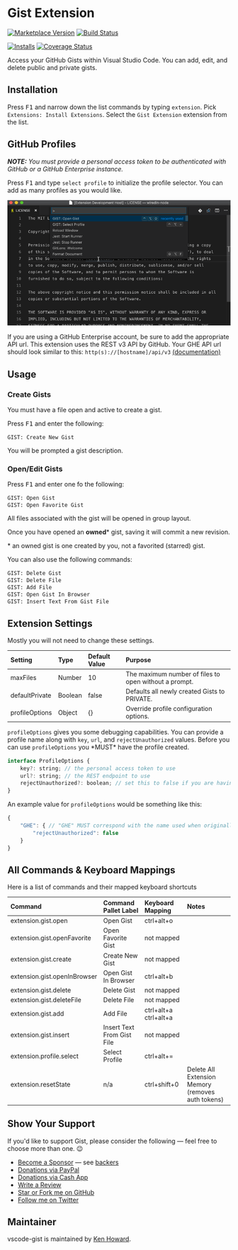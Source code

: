 # Gist Extension

[![Marketplace Version](https://vsmarketplacebadge.apphb.com/version-short/kenhowardpdx.vscode-gist.svg)](https://marketplace.visualstudio.com/items?itemName=kenhowardpdx.vscode-gist)
[![Build Status](https://travis-ci.org/kenhowardpdx/vscode-gist.svg?branch=master)](https://travis-ci.org/kenhowardpdx/vscode-gist)

[![Installs](https://vsmarketplacebadge.apphb.com/installs/kenhowardpdx.vscode-gist.svg)](https://marketplace.visualstudio.com/items?itemName=kenhowardpdx.vscode-gist) [![Coverage Status](https://coveralls.io/repos/github/kenhowardpdx/vscode-gist/badge.svg?branch=master)](https://coveralls.io/github/kenhowardpdx/vscode-gist?branch=master)

Access your GitHub Gists within Visual Studio Code. You can add, edit, and delete public and private gists.

## Installation

Press <kbd>F1</kbd> and narrow down the list commands by typing `extension`. Pick `Extensions: Install Extensions`.
Select the `Gist Extension` extension from the list.

## GitHub Profiles

_**NOTE:** You must provide a personal access token to be authenticated with GitHub or a GitHub Enterprise instance._

Press <kbd>F1</kbd> and type `select profile` to initialize the profile selector. You can add as many profiles as you would like.

![vscode-gist-profiles](https://github.com/kenhowardpdx/vscode-gist/raw/master/./images/vscode-gist-profiles.gif)

If you are using a GitHub Enterprise account, be sure to add the appropriate API url. This extension uses the REST v3 API by GitHub. Your GHE API url should look similar to this: `http(s)://[hostname]/api/v3` [(documentation)](https://developer.github.com/enterprise/2.13/v3/#schema)

## Usage

### Create Gists

You must have a file open and active to create a gist.

Press <kbd>F1</kbd> and enter the following:

~~~
GIST: Create New Gist
~~~

You will be prompted a gist description.

### Open/Edit Gists

Press <kbd>F1</kbd> and enter one fo the following:

~~~
GIST: Open Gist
GIST: Open Favorite Gist
~~~

All files associated with the gist will be opened in group layout.

Once you have opened an **owned*** gist, saving it will commit a new revision.

\* an owned gist is one created by you, not a favorited (starred) gist.

You can also use the following commands:

~~~
GIST: Delete Gist
GIST: Delete File
GIST: Add File
GIST: Open Gist In Browser
GIST: Insert Text From Gist File
~~~

## Extension Settings

Mostly you will not need to change these settings.

| Setting | Type | Default Value | Purpose |
|:--------|:-----|:--------------|:--------|
| maxFiles | Number | 10 | The maximum number of files to open without a prompt. |
| defaultPrivate | Boolean | false | Defaults all newly created Gists to PRIVATE. |
| profileOptions | Object | {} | Override profile configuration options. |

`profileOptions` gives you some debugging capabilities. You can provide a profile name along with `key`, `url`, and `rejectUnauthorized` values. Before you can use `profileOptions` you \*MUST\* have the profile created.

```js
interface ProfileOptions {
    key?: string; // the personal access token to use
    url?: string; // the REST endpoint to use
    rejectUnauthorized?: boolean; // set this to false if you are having ssl issues with your enterprise REST endpoint
}
```

An example value for `profileOptions` would be something like this:
```js
{
    "GHE": { // "GHE" MUST correspond with the name used when originally configuring the profile
        "rejectUnauthorized": false
    }
}
```

## All Commands & Keyboard Mappings

Here is a list of commands and their mapped keyboard shortcuts

| Command | Command Pallet Label | Keyboard Mapping | Notes |
|:--------|:---------------------|:-----------------|:------|
|extension.gist.open|Open Gist|ctrl+alt+o|
|extension.gist.openFavorite|Open Favorite Gist|not mapped|
|extension.gist.create|Create New Gist|not mapped|
|extension.gist.openInBrowser|Open Gist In Browser|ctrl+alt+b|
|extension.gist.delete|Delete Gist|not mapped|
|extension.gist.deleteFile|Delete File|not mapped|
|extension.gist.add|Add File|ctrl+alt+a ctrl+alt+a|
|extension.gist.insert|Insert Text From Gist File|not mapped|
|extension.profile.select|Select Profile|ctrl+alt+=|
|extension.resetState|n/a|ctrl+shift+0|Delete All Extension Memory (removes auth tokens)|

## Show Your Support

If you'd like to support Gist, please consider the following &mdash; feel free to choose more than one. &#x1F609;
- [Become a Sponsor](https://www.patreon.com/kenhowardpdx "Become a sponsor on Patreon") &mdash; see [backers](https://github.com/kenhowardpdx/vscode-gist/blob/master/BACKERS.md)
- [Donations via PayPal](https://www.paypal.me/kenhowardpdx "One-time donations via PayPal")
- [Donations via Cash App](https://cash.me/$kenhowardpdx "One-time donations via Cash App")
- [Write a Review](https://marketplace.visualstudio.com/items?itemName=kenhowardpdx.vscode-gist#review-details "Write a review")
- [Star or Fork me on GitHub](https://github.com/kenhowardpdx/vscode-gist "Star or fork me on GitHub")
- [Follow me on Twitter](https://twitter.com/kenhowardpdx "Follow me on Twitter")

## Maintainer
vscode-gist is maintained by [Ken Howard](https://github.com/kenhowardpdx).
